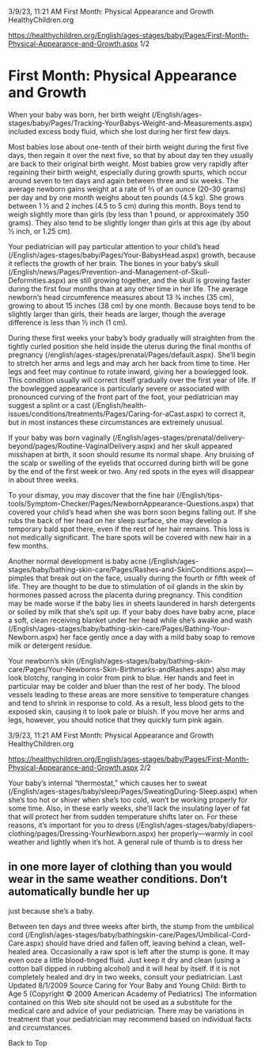 3/9/23, 11:21 AM First Month: Physical Appearance and Growth HealthyChildren.org 

https://healthychildren.org/English/ages-stages/baby/Pages/First-Month-Physical-Appearance-and-Growth.aspx 1/2 

# First Month: Physical Appearance and Growth 

 When your baby was born, her birth weight (/English/ages-stages/baby/Pages/Tracking-YourBabys-Weight-and-Measurements.aspx) included excess body fluid, which she lost during her first few days. 

 Most babies lose about one-tenth of their birth weight during the first five days, then regain it over the next five, so that by about day ten they usually are back to their original birth weight. Most babies grow very rapidly after regaining their birth weight, especially during growth spurts, which occur around seven to ten days and again between three and six weeks. The average newborn gains weight at a rate of 2⁄3 of an ounce (20–30 grams) per day and by one month weighs about ten pounds (4.5 kg). She grows between 1 1⁄2 and 2 inches (4.5 to 5 cm) during this month. Boys tend to weigh slightly more than girls (by less than 1 pound, or approximately 350 grams). They also tend to be slightly longer than girls at this age (by about 1⁄2 inch, or 1.25 cm). 

 Your pediatrician will pay particular attention to your child’s head (/English/ages-stages/baby/Pages/Your-BabysHead.aspx) growth, because it reflects the growth of her brain. The bones in your baby’s skull (/English/news/Pages/Prevention-and-Management-of-Skull-Deformities.aspx) are still growing together, and the skull is growing faster during the first four months than at any other time in her life. The average newborn’s head circumference measures about 13 3⁄4 inches (35 cm), growing to about 15 inches (38 cm) by one month. Because boys tend to be slightly larger than girls, their heads are larger, though the average difference is less than 1⁄2 inch (1 cm). 

 During these first weeks your baby’s body gradually will straighten from the tightly curled position she held inside the uterus during the final months of pregnancy (/english/ages-stages/prenatal/Pages/default.aspx). She’ll begin to stretch her arms and legs and may arch her back from time to time. Her legs and feet may continue to rotate inward, giving her a bowlegged look. This condition usually will correct itself gradually over the first year of life. If the bowlegged appearance is particularly severe or associated with pronounced curving of the front part of the foot, your pediatrician may suggest a splint or a cast (/English/health-issues/conditions/treatments/Pages/Caring-for-aCast.aspx) to correct it, but in most instances these circumstances are extremely unusual. 

 If your baby was born vaginally (/English/ages-stages/prenatal/delivery-beyond/pages/Routine-VaginalDelivery.aspx) and her skull appeared misshapen at birth, it soon should resume its normal shape. Any bruising of the scalp or swelling of the eyelids that occurred during birth will be gone by the end of the first week or two. Any red spots in the eyes will disappear in about three weeks. 

 To your dismay, you may discover that the fine hair (/English/tips-tools/Symptom-Checker/Pages/NewbornAppearance-Questions.aspx) that covered your child’s head when she was born soon begins falling out. If she rubs the back of her head on her sleep surface, she may develop a temporary bald spot there, even if the rest of her hair remains. This loss is not medically significant. The bare spots will be covered with new hair in a few months. 

 Another normal development is baby acne (/English/ages-stages/baby/bathing-skin-care/Pages/Rashes-and-SkinConditions.aspx)—pimples that break out on the face, usually during the fourth or fifth week of life. They are thought to be due to stimulation of oil glands in the skin by hormones passed across the placenta during pregnancy. This condition may be made worse if the baby lies in sheets laundered in harsh detergents or soiled by milk that she’s spit up. If your baby does have baby acne, place a soft, clean receiving blanket under her head while she’s awake and wash (/English/ages-stages/baby/bathing-skin-care/Pages/Bathing-Your-Newborn.aspx) her face gently once a day with a mild baby soap to remove milk or detergent residue. 

 Your newborn’s skin (/English/ages-stages/baby/bathing-skin-care/Pages/Your-Newborns-Skin-Birthmarks-andRashes.aspx) also may look blotchy, ranging in color from pink to blue. Her hands and feet in particular may be colder and bluer than the rest of her body. The blood vessels leading to these areas are more sensitive to temperature changes and tend to shrink in response to cold. As a result, less blood gets to the exposed skin, causing it to look pale or bluish. If you move her arms and legs, however, you should notice that they quickly turn pink again. 


3/9/23, 11:21 AM First Month: Physical Appearance and Growth HealthyChildren.org 

https://healthychildren.org/English/ages-stages/baby/Pages/First-Month-Physical-Appearance-and-Growth.aspx 2/2 

 Your baby’s internal “thermostat,” which causes her to sweat (/English/ages-stages/baby/sleep/Pages/SweatingDuring-Sleep.aspx) when she’s too hot or shiver when she’s too cold, won’t be working properly for some time. Also, in these early weeks, she’ll lack the insulating layer of fat that will protect her from sudden temperature shifts later on. For these reasons, it’s important for you to dress (/English/ages-stages/baby/diapers-clothing/pages/Dressing-YourNewborn.aspx) her properly—warmly in cool weather and lightly when it’s hot. A general rule of thumb is to dress her 

## in one more layer of clothing than you would wear in the same weather conditions. Don’t automatically bundle her up 

 just because she’s a baby. 

 Between ten days and three weeks after birth, the stump from the umbilical cord (/English/ages-stages/baby/bathingskin-care/Pages/Umbilical-Cord-Care.aspx) should have dried and fallen off, leaving behind a clean, well-healed area. Occasionally a raw spot is left after the stump is gone. It may even ooze a little blood-tinged fluid. Just keep it dry and clean (using a cotton ball dipped in rubbing alcohol) and it will heal by itself. If it is not completely healed and dry in two weeks, consult your pediatrician. Last Updated 8/1/2009 Source Caring for Your Baby and Young Child: Birth to Age 5 (Copyright © 2009 American Academy of Pediatrics) The information contained on this Web site should not be used as a substitute for the medical care and advice of your pediatrician. There may be variations in treatment that your pediatrician may recommend based on individual facts and circumstances. 

 Back to Top 



